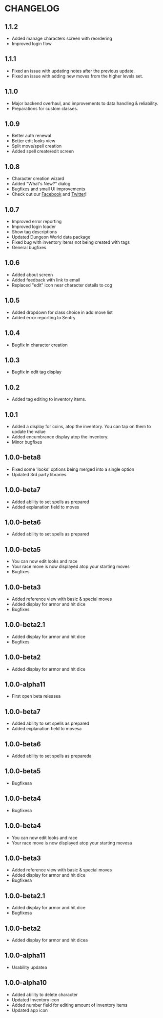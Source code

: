 # CHANGELOG

## 1.1.2
* Added manage characters screen with reordering
* Improved login flow

## 1.1.1
* Fixed an issue with updating notes after the previous update.
* Fixed an issue with adding new moves from the higher levels set.

## 1.1.0
* Major backend overhaul, and improvements to data handling & reliability.
* Preparations for custom classes.

## 1.0.9
* Better auth renewal
* Better edit looks view
* Split move/spell creation
* Added spell create/edit screen

## 1.0.8
* Character creation wizard
* Added "What's New?" dialog
* Bugfixes and small UI improvements
* Check out our [Facebook](https://facebook.com/dungeonpaper) and [Twitter](https://twitter.com/dungeonpaper)!

## 1.0.7
* Improved error reporting
* Improved login loader
* Show tag descriptions
* Updated Dungeon World data package
* Fixed bug with inventory items not being created with tags
* General bugfixes

## 1.0.6
* Added about screen
* Added feedback with link to email
* Replaced "edit" icon near character details to cog

## 1.0.5
* Added dropdown for class choice in add move list
* Added error reporting to Sentry

## 1.0.4
* Bugfix in character creation

## 1.0.3
* Bugfix in edit tag display

## 1.0.2
* Added tag editing to inventory items.

## 1.0.1
* Added a display for coins, atop the inventory. You can tap on them to update the value
* Added encumbrance display atop the inventory.
* Minor bugfixes

## 1.0.0-beta8
* Fixed some 'looks' options being merged into a single option
* Updated 3rd party libraries

## 1.0.0-beta7
* Added ability to set spells as prepared
* Added explanation field to moves

## 1.0.0-beta6
* Added ability to set spells as prepared

## 1.0.0-beta5
* You can now edit looks and race
* Your race move is now displayed atop your starting moves
* Bugfixes

## 1.0.0-beta3
* Added reference view with basic & special moves
* Added display for armor and hit dice
* Bugfixes

## 1.0.0-beta2.1
* Added display for armor and hit dice
* Bugfixes

## 1.0.0-beta2
* Added display for armor and hit dice

## 1.0.0-alpha11
* First open beta releasea

## 1.0.0-beta7
* Added ability to set spells as prepared
* Added explanation field to movesa

## 1.0.0-beta6
* Added ability to set spells as prepareda

## 1.0.0-beta5
* Bugfixesa

## 1.0.0-beta4
* Bugfixesa

## 1.0.0-beta4
* You can now edit looks and race
* Your race move is now displayed atop your starting movesa

## 1.0.0-beta3
* Added reference view with basic & special moves
* Added display for armor and hit dice
* Bugfixesa

## 1.0.0-beta2.1
* Added display for armor and hit dice
* Bugfixesa

## 1.0.0-beta2
* Added display for armor and hit dicea

## 1.0.0-alpha11
* Usability updatea

## 1.0.0-alpha10
* Added ability to delete character
* Updated Inventory icon
* Added number field for editing amount of inventory items
* Updated app icon
